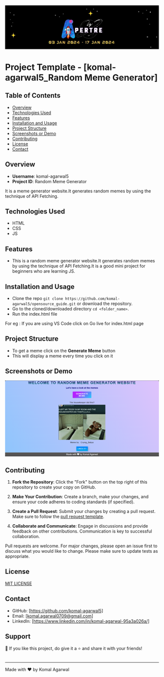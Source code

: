 ![logo](../../assets/logo.jpg)

# Project Template - [komal-agarwal5_Random Meme Generator]

## Table of Contents

- [Overview](#overview)
- [Technologies Used](#technologies-used)
- [Features](#features)
- [Installation and Usage](#installation-and-usage)
- [Project Structure](#project-structure)
- [Screenshots or Demo](#screenshots-or-demo)
- [Contributing](#contributing)
- [License](#license)
- [Contact](#contact)

## Overview

- **Username**: komal-agarwal5
- **Project ID**: Random Meme Generator

It is a meme generator website.It generates random memes by using the technique of API Fetching.

## Technologies Used

- HTML
- CSS
- JS

## Features

- This is a random meme generator website.It generates random memes by using the technique of API Fetching.It is a good mini project for beginners who are learning JS.

## Installation and Usage

- Clone the repo ```git clone https://github.com/komal-agarwal5/opensource_guide.git``` or download the repository.
- Go to the cloned/downloaded directory ``` cd <folder_name> ```. 
- Run the index.html file 

For eg : If you are using VS Code click on Go live for index.html page

## Project Structure

- To get a meme click on the **Generate Meme** button
- This will display a meme every time you click on it

## Screenshots or Demo

<img src="demo.png"/>

## Contributing

1. **Fork the Repository**: Click the "Fork" button on the top right of this repository to create your copy on GitHub.

2. **Make Your Contribution**: Create a branch, make your changes, and ensure your code adheres to coding standards (if specified).

3. **Create a Pull Request**: Submit your changes by creating a pull request. Make sure to follow the [pull request template](../../docs/PULL_REQUEST_TEMPLATE.md).

4. **Collaborate and Communicate**: Engage in discussions and provide feedback on other contributions. Communication is key to successful collaboration.

Pull requests are welcome. For major changes, please open an issue first to discuss what you would like to change. 
Please make sure to update tests as appropriate.

## License

<a href="https://github.com/komal-agarwal5/opensource_guide/blob/komal/issue-%2315/projects/Komal%20Agarwal_Random%20Meme%20Generator/LICENSE">MIT LICENSE</a>

## Contact

- GitHub: [https://github.com/komal-agarwal5]
- Email: [komal.agarwal0709@gmail.com]
- LinkedIn: [https://www.linkedin.com/in/komal-agarwal-95a3a026a/]

## Support

💙 If you like this project, do give it a ⭐ and share it with your friends!<br><br>

---

Made with ❤️ by Komal Agarwal <br><br>